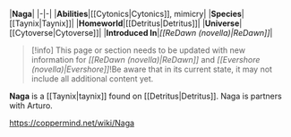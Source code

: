 |**Naga**|
|-|-|
|**Abilities**|[[Cytonics\|Cytonics]], mimicry|
|**Species**|[[Taynix\|Taynix]]|
|**Homeworld**|[[Detritus\|Detritus]]|
|**Universe**|[[Cytoverse\|Cytoverse]]|
|**Introduced In**|*[[ReDawn (novella)\|ReDawn]]*|

> [!info] This page or section needs to be updated with new information for *[[ReDawn (novella)\|ReDawn]]* and *[[Evershore (novella)\|Evershore]]*!Be aware that in its current state, it may not include all additional content yet.

**Naga** is a [[Taynix\|taynix]] found on [[Detritus\|Detritus]]. Naga is partners with Arturo.



https://coppermind.net/wiki/Naga